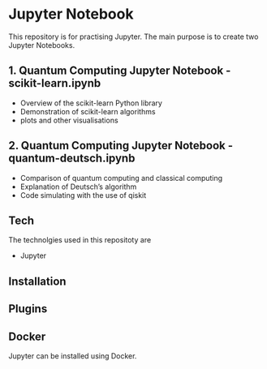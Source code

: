 # Jupyter Notebook

This repository is for practising Jupyter. The main purpose is to create two Jupyter Notebooks. 

## 1. Quantum Computing Jupyter Notebook - scikit-learn.ipynb
- Overview of the scikit-learn Python library
- Demonstration of scikit-learn algorithms
- plots and other visualisations

## 2. Quantum Computing Jupyter Notebook - quantum-deutsch.ipynb 
- Comparison of quantum computing and classical computing
- Explanation of Deutsch’s algorithm
- Code simulating with the use of qiskit 

## Tech

The technolgies used in this repositoty are

- Jupyter

## Installation

## Plugins

## Docker

Jupyter can be installed using Docker. 